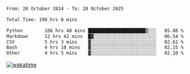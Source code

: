 <!--START_SECTION:waka-->

```txt
From: 28 October 2024 - To: 28 October 2025

Total Time: 190 hrs 8 mins

Python        166 hrs 48 mins █████████████████████▒░░░   85.88 %
Markdown      12 hrs 42 mins  █▓░░░░░░░░░░░░░░░░░░░░░░░   06.54 %
CSV           5 hrs 3 mins    ▓░░░░░░░░░░░░░░░░░░░░░░░░   02.61 %
Bash          4 hrs 10 mins   ▓░░░░░░░░░░░░░░░░░░░░░░░░   02.15 %
Other         4 hrs 5 mins    ▓░░░░░░░░░░░░░░░░░░░░░░░░   02.10 %
```

<!--END_SECTION:waka-->
[![wakatime](https://wakatime.com/badge/user/5f89a63a-5294-4958-ad30-2b3455e63f2a.svg)](https://wakatime.com/@5f89a63a-5294-4958-ad30-2b3455e63f2a)
